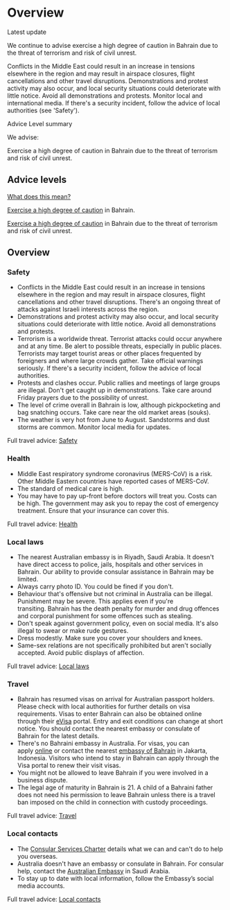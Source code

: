 # Overview

Latest update

We continue to advise exercise a high degree of caution in Bahrain due to the threat of terrorism and risk of civil unrest.  
  
Conflicts in the Middle East could result in an increase in tensions elsewhere in the region and may result in airspace closures, flight cancellations and other travel disruptions. Demonstrations and protest activity may also occur, and local security situations could deteriorate with little notice. Avoid all demonstrations and protests. Monitor local and international media. If there's a security incident, follow the advice of local authorities (see 'Safety').

Advice Level summary

We advise:

Exercise a high degree of caution in Bahrain due to the threat of terrorism and risk of civil unrest.

## Advice levels

[What does this mean?](/before-you-go/travel-advice-explained/)

[Exercise a high degree of caution](https://www.smartraveller.gov.au/consular-services/travel-advice-explained#level2) in Bahrain.

[Exercise a high degree of caution](https://www.smartraveller.gov.au/consular-services/travel-advice-explained#level2) in Bahrain due to the threat of terrorism and risk of civil unrest.

## Overview

### Safety

* Conflicts in the Middle East could result in an increase in tensions elsewhere in the region and may result in airspace closures, flight cancellations and other travel disruptions. There's an ongoing threat of attacks against Israeli interests across the region.
* Demonstrations and protest activity may also occur, and local security situations could deteriorate with little notice. Avoid all demonstrations and protests.
* Terrorism is a worldwide threat. Terrorist attacks could occur anywhere and at any time. Be alert to possible threats, especially in public places. Terrorists may target tourist areas or other places frequented by foreigners and where large crowds gather. Take official warnings seriously. If there's a security incident, follow the advice of local authorities.
* Protests and clashes occur. Public rallies and meetings of large groups are illegal. Don't get caught up in demonstrations. Take care around Friday prayers due to the possibility of unrest.
* The level of crime overall in Bahrain is low, although pickpocketing and bag snatching occurs. Take care near the old market areas (souks).
* The weather is very hot from June to August. Sandstorms and dust storms are common. Monitor local media for updates.

Full travel advice: [Safety](#safety)

### Health

* Middle East respiratory syndrome coronavirus (MERS-CoV) is a risk. Other Middle Eastern countries have reported cases of MERS-CoV.
* The standard of medical care is high.
* You may have to pay up-front before doctors will treat you. Costs can be high. The government may ask you to repay the cost of emergency treatment. Ensure that your insurance can cover this.

Full travel advice: [Health](#health)

### Local laws

* The nearest Australian embassy is in Riyadh, Saudi Arabia. It doesn't have direct access to police, jails, hospitals and other services in Bahrain. Our ability to provide consular assistance in Bahrain may be limited.
* Always carry photo ID. You could be fined if you don't.
* Behaviour that's offensive but not criminal in Australia can be illegal. Punishment may be severe. This applies even if you're transiting. Bahrain has the death penalty for murder and drug offences and corporal punishment for some offences such as stealing.
* Don't speak against government policy, even on social media. It's also illegal to swear or make rude gestures.
* Dress modestly. Make sure you cover your shoulders and knees.
* Same-sex relations are not specifically prohibited but aren't socially accepted. Avoid public displays of affection.

Full travel advice: [Local laws](#local-laws)

### Travel

* Bahrain has resumed visas on arrival for Australian passport holders. Please check with local authorities for further details on visa requirements. Visas to enter Bahrain can also be obtained online through their [eVisa](http://www.evisa.gov.bh/) portal. Entry and exit conditions can change at short notice. You should contact the nearest embassy or consulate of Bahrain for the latest details.
* There's no Bahraini embassy in Australia. For visas, you can apply [online](http://www.evisa.gov.bh/) or contact the nearest [embassy of Bahrain](https://www.mofa.gov.bh/Default.aspx?tabid=11995) in Jakarta, Indonesia. Visitors who intend to stay in Bahrain can apply through the Visa portal to renew their visit visas.
* You might not be allowed to leave Bahrain if you were involved in a business dispute.
* The legal age of maturity in Bahrain is 21. A child of a Bahraini father does not need his permission to leave Bahrain unless there is a travel ban imposed on the child in connection with custody proceedings.

Full travel advice: [Travel](#travel)

### Local contacts

* The [Consular Services Charter](/consular-services/consular-services-charter "Consular Services Charter") details what we can and can't do to help you overseas.
* Australia doesn't have an embassy or consulate in Bahrain. For consular help, contact the [Australian Embassy](https://saudiarabia.embassy.gov.au/) in Saudi Arabia.
* To stay up to date with local information, follow the Embassy’s social media accounts.

Full travel advice: [Local contacts](#local-contacts)
